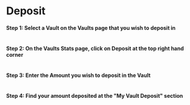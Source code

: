 # Deposit

#### Step 1: Select a Vault on the Vaults page that you wish to deposit in

<figure><img src="../../.gitbook/assets/Screenshot 2024-10-08 at 3.41.31 PM.png" alt=""><figcaption></figcaption></figure>

#### Step 2: On the Vaults Stats page, click on Deposit at the top right hand corner

<figure><img src="../../.gitbook/assets/Screenshot 2024-10-08 at 3.42.50 PM.png" alt=""><figcaption></figcaption></figure>

#### Step 3: Enter the Amount you wish to deposit in the Vault

<figure><img src="../../.gitbook/assets/Screenshot 2024-10-08 at 3.43.45 PM.png" alt=""><figcaption></figcaption></figure>

#### Step 4: Find your amount deposited at the "My Vault Deposit" section

<figure><img src="../../.gitbook/assets/Screenshot 2024-09-23 at 2.42.39 PM.png" alt=""><figcaption></figcaption></figure>
